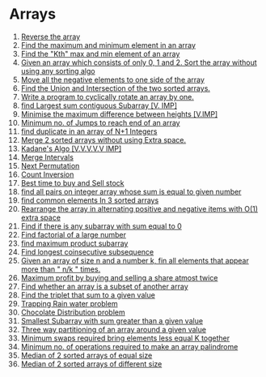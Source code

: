 # Arrays
<ol>
<li><a href="reverse.cpp">Reverse the array</a></li>
<li><a href="que2.cpp">Find the maximum and minimum element in an array</a></li>
<li><a href="">Find the "Kth" max and min element of an array 
</a></li>
<li><a href="">Given an array which consists of only 0, 1 and 2. Sort the array without using any sorting algo
</a></li>
<li><a href="">Move all the negative elements to one side of the array 
</a></li>
<li><a href="">Find the Union and Intersection of the two sorted arrays.
</a></li>
<li><a href="">Write a program to cyclically rotate an array by one.
</a></li>
<li><a href="">find Largest sum contiguous Subarray [V. IMP]
</a></li>
<li><a href="">Minimise the maximum difference between heights [V.IMP]
</a></li>
<li><a href="">Minimum no. of Jumps to reach end of an array
</a></li>
<li><a href="">find duplicate in an array of N+1 Integers
</a></li>
<li><a href="">Merge 2 sorted arrays without using Extra space.
</a></li>
<li><a href="">Kadane's Algo [V.V.V.V.V IMP]
</a></li>
<li><a href="">Merge Intervals
</a></li>
<li><a href="">Next Permutation
</a></li>
<li><a href="">Count Inversion
</a></li>
<li><a href="">Best time to buy and Sell stock
</a></li>
<li><a href="">find all pairs on integer array whose sum is equal to given number
</a></li>
<li><a href="">find common elements In 3 sorted arrays
</a></li>
<li><a href="">Rearrange the array in alternating positive and negative items with O(1) extra space
</a></li>
<li><a href="">Find if there is any subarray with sum equal to 0
</a></li>
<li><a href="">Find factorial of a large number
</a></li>
<li><a href="">find maximum product subarray 
</a></li>
<li><a href="">Find longest coinsecutive subsequence
</a></li>
<li><a href="">Given an array of size n and a number k, fin all elements that appear more than " n/k " times.
</a></li>
<li><a href="">Maximum profit by buying and selling a share atmost twice
</a></li>
<li><a href="">Find whether an array is a subset of another array
</a></li>
<li><a href="">Find the triplet that sum to a given value
</a></li>
<li><a href="">Trapping Rain water problem
</a></li>
<li><a href="">Chocolate Distribution problem
</a></li>
<li><a href="">Smallest Subarray with sum greater than a given value
</a></li>
<li><a href="">Three way partitioning of an array around a given value
</a></li>
<li><a href="">Minimum swaps required bring elements less equal K together
</a></li>
<li><a href="">Minimum no. of operations required to make an array palindrome
</a></li>
<li><a href="">Median of 2 sorted arrays of equal size
</a></li>
<li><a href="">Median of 2 sorted arrays of different size
</a></li></ol>